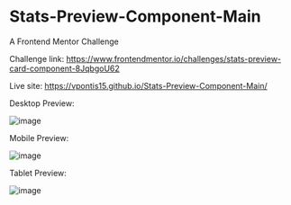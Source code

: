 # Stats-Preview-Component-Main
A Frontend Mentor Challenge

Challenge link: https://www.frontendmentor.io/challenges/stats-preview-card-component-8JqbgoU62


Live site: https://vpontis15.github.io/Stats-Preview-Component-Main/



Desktop Preview:



![image](https://github.com/VPontis15/Stats-Preview-Component-Main/assets/94546957/b5a67842-11d9-4563-85d3-a03a5e2909f1)




Mobile Preview:


![image](https://github.com/VPontis15/Stats-Preview-Component-Main/assets/94546957/e0f81888-1681-4d51-b9d9-a445c0622f7b)



Tablet Preview: 




![image](https://github.com/VPontis15/Stats-Preview-Component-Main/assets/94546957/66748348-28df-4cff-bb4f-f8653c4dc39c)




